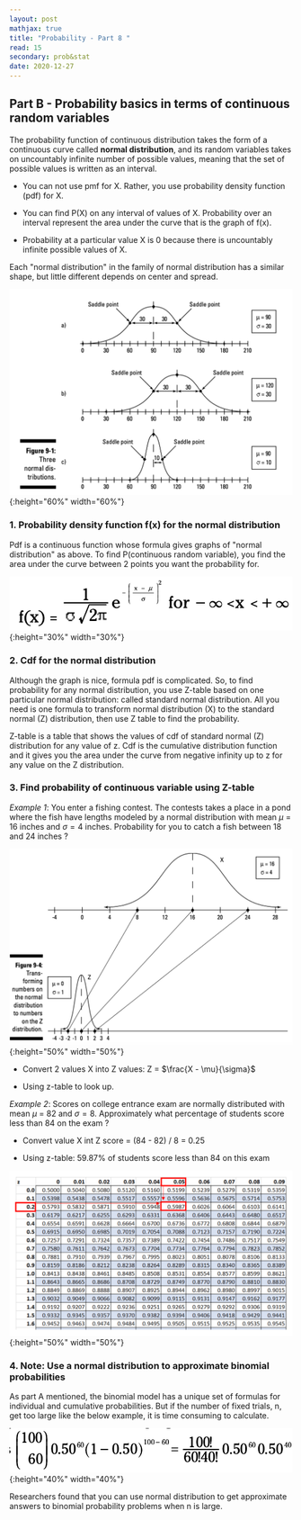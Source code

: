 ```yaml
---
layout: post
mathjax: true
title: "Probability - Part 8 "
read: 15
secondary: prob&stat
date: 2020-12-27
---
```


## Part B - Probability basics in terms of continuous random variables

The probability function of continuous distribution takes the form of a continuous curve called **normal distribution**, and its random variables takes on uncountably infinite number of possible values, meaning that the set of possible values is written as an interval. 

+ You can not use pmf for X. Rather, you use probability density function (pdf) for X. 
  
+ You can find P(X) on any interval of values of X. Probability over an interval represent the area under the curve that is the graph of f(x). 
  
+ Probability at a particular value X is 0 because there is uncountably infinite possible values of X.

Each "normal distribution" in the family of normal distribution has a similar shape, but little different depends on center and spread. 

![](/sources/prob6-1.png){:height="60%" width="60%"}

### 1. Probability density function f(x) for the normal distribution

Pdf is a continuous function whose formula gives graphs of "normal distribution" as above. To find P(continuous random variable), you find the area under the curve between 2 points you want the probability for. 

![](/sources/prob6-2.png){:height="30%" width="30%"}

### 2. Cdf for the normal distribution

Although the graph is nice, formula pdf is complicated. So, to find probability for any normal distribution, you use Z-table based on one particular normal distribution: called standard normal distribution. All you need is one formula to transform normal distribution (X) to the standard normal (Z) distribution, then use Z table to find the probability. 

Z-table is a table that shows the values of cdf of standard normal (Z) distribution for any value of z. Cdf is the cumulative distribution function and it gives you the area under the curve from negative infinity up to z for any value on the Z distribution.

### 3. Find probability of continuous variable using Z-table

*Example 1*: You enter a fishing contest. The contests takes a place in a pond where the fish have lengths modeled by a normal distribution with mean $\mu$ = 16 inches and $\sigma = 4$ inches. Probability for you to catch a fish between 18 and 24 inches ? 

![](/sources/prob6-3.png){:height="50%" width="50%"}

+ Convert 2 values X into Z values: Z = $\frac{X - \mu}{\sigma}$

+ Using z-table to look up. 

*Example 2*: Scores on college entrance exam are normally distributed with mean $\mu$ = 82 and $\sigma = 8$. Approximately what percentage of students score less than 84 on the exam ?

+ Convert value X int Z score = (84 - 82) / 8 = 0.25

+ Using z-table: 59.87% of students score less than 84 on this exam
  
![](/sources/prob6-4.png){:height="50%" width="50%"}

### 4. Note: Use a normal distribution to approximate binomial probabilities

As part A mentioned, the binomial model has a unique set of formulas for individual and cumulative probabilities. But if the number of fixed trials, n, get too large like the below example, it is time consuming to calculate.

![](/sources/prob6-5.png){:height="40%" width="40%"}

Researchers found that you can use normal distribution to get approximate answers to binomial probability problems when n is large. 
